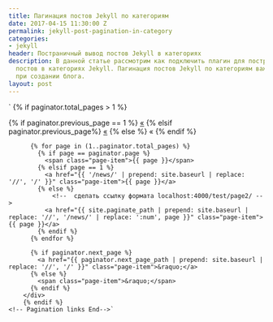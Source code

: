 ```yaml
---
title: Пагинация постов Jekyll по категориям
date: 2017-04-15 11:30:00 Z
permalink: jekyll-post-pagination-in-category
categories:
- jekyll
header: Постраничный вывод постов Jekyll в категориях
description: В данной статье рассмотрим как подключить плагин для постраничного вывода
  постов в категориях Jekyll. Пагинация постов Jekyll по категориям важный вопрос
  при создании блога.
layout: post
---
```


`<!-- Pagination links -->
      {% if paginator.total_pages > 1 %}
        <div class="pagination">
          {% if paginator.previous_page == 1 %}
            <a href="{{ '/news/' | prepend: site.baseurl | replace: '//', '/' }}" class="page-item">&laquo;</a>
          {% elsif paginator.previous_page%}
            <a href="{{ paginator.previous_page_path | prepend: site.baseurl | replace: '//', '/' }}" class="page-item">&laquo;</a>
          {% else %}
            <span class="page-item">&laquo;</span>
          {% endif %}
        
          {% for page in (1..paginator.total_pages) %}
            {% if page == paginator.page %}
              <span class="page-item">{{ page }}</span>
            {% elsif page == 1 %}
              <a href="{{ '/news/' | prepend: site.baseurl | replace: '//', '/' }}" class="page-item">{{ page }}</a>
            {% else %}
				<!--  сделать ссылку формата localhost:4000/test/page2/ -->
              <a href="{{ site.paginate_path | prepend: site.baseurl | replace: '//', '/news/' | replace: ':num', page }}" class="page-item">{{ page }}</a>
            {% endif %}
          {% endfor %}
        
          {% if paginator.next_page %}
            <a href="{{ paginator.next_page_path | prepend: site.baseurl | replace: '//', '/' }}" class="page-item">&raquo;</a>
          {% else %}
            <span class="page-item">&raquo;</span>
          {% endif %}
        </div>
        {% endif %}
	<!-- Pagination links End-->`